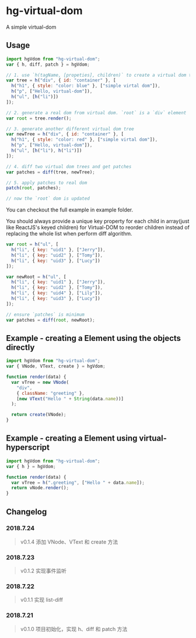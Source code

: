 # hg-virtual-dom

A simple virtual-dom

## Usage

```js
import hgVdom from "hg-virtual-dom";
var { h, diff, patch } = hgVdom;

// 1. use `h(tagName, [propeties], children)` to create a virtual dom tree
var tree = h("div", { id: "container" }, [
  h("h1", { style: "color: blue" }, ["simple virtal dom"]),
  h("p", ["Hello, virtual-dom"]),
  h("ul", [h("li")])
]);

// 2. generate a real dom from virtual dom. `root` is a `div` element
var root = tree.render();

// 3. generate another different virtual dom tree
var newTree = h("div", { id: "container" }, [
  h("h1", { style: "color: red" }, ["simple virtal dom"]),
  h("p", ["Hello, virtual-dom"]),
  h("ul", [h("li"), h("li")])
]);

// 4. diff two virtual dom trees and get patches
var patches = diff(tree, newTree);

// 5. apply patches to real dom
patch(root, patches);

// now the `root` dom is updated
```

You can checkout the full example in example folder.

You should always provide a unique key property for each child in array(just like ReactJS's keyed children) for Virtual-DOM to reorder children instead of replacing the whole list when perform diff algorithm.

```js
var root = h("ul", [
  h("li", { key: "uid1" }, ["Jerry"]),
  h("li", { key: "uid2" }, ["Tomy"]),
  h("li", { key: "uid3" }, ["Lucy"])
]);

var newRoot = h("ul", [
  h("li", { key: "uid1" }, ["Jerry"]),
  h("li", { key: "uid2" }, ["Tomy"]),
  h("li", { key: "uid4" }, ["Lily"]),
  h("li", { key: "uid3" }, ["Lucy"])
]);

// ensure `patches` is minimum
var patches = diff(root, newRoot);
```

## Example - creating a Element using the objects directly

```js
import hgVdom from "hg-virtual-dom";
var { VNode, VText, create } = hgVdom;

function render(data) {
  var vTree = new VNode(
    "div",
    { className: "greeting" },
    [new VText("Hello " + String(data.name))]
  );

  return create(VNode);
}
```

## Example - creating a Element using virtual-hyperscript

```js
import hgVdom from "hg-virtual-dom";
var { h } = hgVdom;

function render(data) {
  var vTree = h(".greeting", ["Hello " + data.name]);
  return vNode.render();
}
```

## Changelog

### 2018.7.24

> v0.1.4 添加 VNode、VText 和 create 方法

### 2018.7.23

> v0.1.2 实现事件监听

### 2018.7.22

> v0.1.1 实现 list-diff

### 2018.7.21

> v0.1.0 项目初始化，实现 h、diff 和 patch 方法
